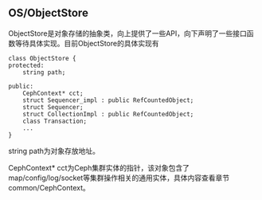## OS/ObjectStore

ObjectStore是对象存储的抽象类，向上提供了一些API，向下声明了一些接口函数等待具体实现。目前ObjectStore的具体实现有

```
class ObjectStore {
protected:
    string path;

public:
    CephContext* cct;
    struct Sequencer_impl : public RefCountedObject;
    struct Sequencer;
    struct CollectionImpl : public RefCountedObject;
    class Transaction;
    ...
}
```

string path为对象存放地址。

CephContext\* cct为Ceph集群实体的指针，该对象包含了map/config/log/socket等集群操作相关的通用实体，具体内容查看章节common/CephContext。



